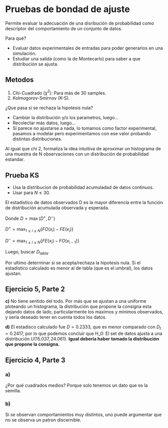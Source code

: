 # Pruebas de bondad de ajuste

Permite evaluar la adecuación de una disribución de probabilidad como descriptor del comportamiento de un conjunto de datos.

Para qué?

+ Evaluar datos experimentales de entradas para poder generarlos en una simulación.
+ Estudiar una salida (como la de Montecarlo) para saber a que distribución se ajusta.

## Metodos

1. Chi-Cuadrado ($\chi^2$): Para más de 30 samples.
2. Kolmogorov-Smirnov (K-S).

¿Que pasa si se rechaza la hipotesis nula?

+ Cambiar la distribución y/o los parametros, luego...
+ Recolectar más datos, luego...
+ Si parece no ajustarse a nada, lo tomamos como factor experimental, pasamos a modelar pero experimentamos con ese valor probando distintas distribuciones.

Al igual que chi 2, formaliza la idea intuitiva de aproximar un histograma de una muestra de N observaciones con un distribución de probabilidad estandar.

## Prueba KS

+ Usa la distribucion de probabilidad acumuladad de datos continuos.
+ Usar para $N \leq 30$.

El estadistico de datos observados D es la mayor diferencia entre la función de distribución acumulada observada y esperada.

Donde $D = \max(D^+,D^-)$

$D^+ = \max_{1 \leq i \leq N} \{FO(x_i) - FE(x_i)\}$

$D^- = \max_{1 \leq i \leq N} \{FE(x_i) - FO(x_{i-1})\}$

Luego, buscar $D_\text{tabla}$.

Por ultimo determinar si se acepta/rechaza la hipotesis nula. Si el estadistico calculado es menor al de tabla (que es el umbral), los datos ajustan.

## Ejercicio 5, Parte 2

**c)** No tiene sentido del todo. Por más que se ajustan a una uniforme ploteando un histograma, la distribución que propone la consigna esta dejando datos de lado, particularmente los maximos y minimos observados, y sería deseado tener en cuenta todos los datos.

**d)** El estadisco calculado fue $D=0.2333$, que es menor comparado con $D_t = 0.2417$, por lo que podemos concluir que H_0: El set de datos ajusta a una distribución $U(15.037,24.061)$. **Igual debería haber tomado la distribución que propone la consigna.**

## Ejercicio 4, Parte 3

### a)

¿Por qué cuadrados medios? Porque solo tenemos un dato que es la semilla.

### b)

Si se observan comportamientos muy distintos, uno puede argumentar que no se observa un patron discernible.